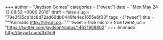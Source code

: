 
+++
author = "Jaydson Gomes"
categories = ["tweet"]
date = "Mon May 24 13:08:53 +0000 2010"
draft = false
slug = "79e3f35cb1dc8d72ad69db0448fe4ed1655e6f33"
tags = ["tweet"]
title = """Animado http://tinyurl.co..."""
tweet = true
micro = true
tweet_url = "https://twitter.com/jaydson/status/14621908802"
+++
Animado http://tinyurl.com/3xltjn9
